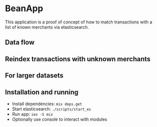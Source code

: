 # BeanApp

This application is a proof of concept of how to match transactions with a list of known merchants via elasticsearch.

## Data flow

## Reindex transactions with unknown merchants

## For larger datasets

## Installation and running

* Install dependencies: `mix deps.get`
* Start elasticsearch: `./scripts/start_es`
* Run app: `iex -S mix`
* Optionally use console to interact with modules
